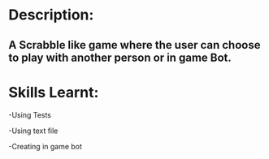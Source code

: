 # Description:
## A Scrabble like game where the user can choose to play with another person or in game Bot.

# Skills Learnt:
-Using Tests 

-Using text file 

-Creating in game bot
